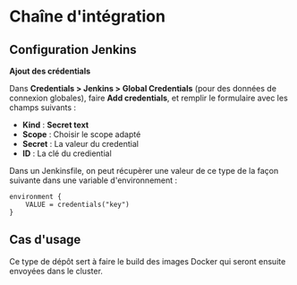 Chaîne d'intégration
====================

Configuration Jenkins
---------------------

**Ajout des crédentials**

Dans **Credentials > Jenkins > Global Credentials** (pour des données de connexion globales), faire **Add credentials**, et remplir le formulaire avec les champs suivants :
- **Kind** : **Secret text**
- **Scope** : Choisir le scope adapté
- **Secret** : La valeur du credential
- **ID** : La clé du crediential

Dans un Jenkinsfile, on peut récupèrer une valeur de ce type de la façon suivante dans une variable d'environnement :

```
environment {
    VALUE = credentials("key")
}
```


Cas d'usage
-----------

Ce type de dépôt sert à faire le build des images Docker qui seront ensuite envoyées dans le cluster.
